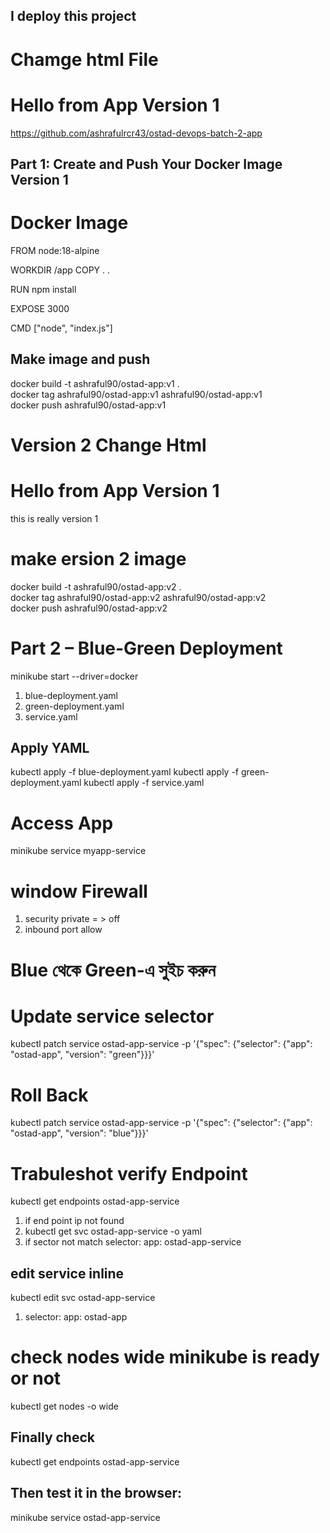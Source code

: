 ## I deploy this project 

# Chamge html File 
<h1>Hello from App Version 1</h1>

https://github.com/ashrafulrcr43/ostad-devops-batch-2-app
## Part 1: Create and Push Your Docker Image Version 1 
# Docker Image 
FROM node:18-alpine

WORKDIR /app
COPY . .

RUN npm install

EXPOSE 3000

CMD ["node", "index.js"]

## Make image and push 
docker build -t ashraful90/ostad-app:v1 . <br>
docker tag ashraful90/ostad-app:v1 ashraful90/ostad-app:v1 <br>
docker push ashraful90/ostad-app:v1 <br>
# Version 2 Change Html 
<h1>Hello from App Version 1</h1> 
<p>this is really version 1 <h1>

# make ersion 2 image 

docker build -t ashraful90/ostad-app:v2 . <br>
docker tag ashraful90/ostad-app:v2 ashraful90/ostad-app:v2 <br>
docker push ashraful90/ostad-app:v2 <br>

# Part 2 – Blue-Green Deployment
minikube start --driver=docker <br>
1. blue-deployment.yaml
2. green-deployment.yaml
3. service.yaml

## Apply YAML
kubectl apply -f blue-deployment.yaml
kubectl apply -f green-deployment.yaml
kubectl apply -f service.yaml

# Access App
minikube service myapp-service

# window Firewall 
1. security private = > off
2. inbound port allow

# Blue থেকে Green-এ সুইচ করুন
# Update service selector
kubectl patch service ostad-app-service -p '{"spec": {"selector": {"app": "ostad-app", "version": "green"}}}'

# Roll Back 
kubectl patch service ostad-app-service -p '{"spec": {"selector": {"app": "ostad-app", "version": "blue"}}}'

# Trabuleshot verify Endpoint
kubectl get endpoints ostad-app-service
1. if end point ip not found 
2. kubectl get svc ostad-app-service -o yaml
3. if sector not match 
selector:
    app: ostad-app-service
## edit service inline 
kubectl edit svc ostad-app-service
1. selector:
    app: ostad-app
# check nodes wide minikube is ready or not
 kubectl get nodes -o wide
## Finally check 
kubectl get endpoints ostad-app-service

## Then test it in the browser:
minikube service ostad-app-service



